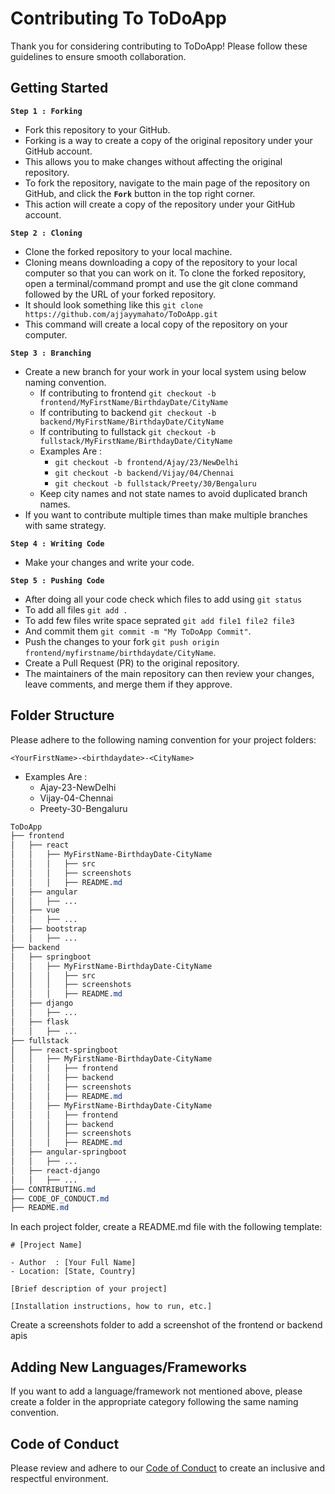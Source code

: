 # Contributing To ToDoApp

Thank you for considering contributing to ToDoApp! Please follow these guidelines to ensure smooth collaboration.

## Getting Started
**`Step 1 : Forking`**
- Fork this repository to your GitHub.
- Forking is a way to create a copy of the original repository under your GitHub account.
- This allows you to make changes without affecting the original repository.
- To fork the repository, navigate to the main page of the repository on GitHub, and click the **`Fork`** button in the top right corner.
- This action will create a copy of the repository under your GitHub account.

**`Step 2 : Cloning`**
- Clone the forked repository to your local machine.
- Cloning means downloading a copy of the repository to your local computer so that you can work on it.
  To clone the forked repository, open a terminal/command prompt and use the git clone command followed by the URL of your forked repository.
- It should look something like this `git clone https://github.com/ajjayymahato/ToDoApp.git`
- This command will create a local copy of the repository on your computer.

**`Step 3 : Branching`**
- Create a new branch for your work in your local system using below naming convention.
  - If contributing to frontend `git checkout -b frontend/MyFirstName/BirthdayDate/CityName`
  - If contributing to backend `git checkout -b backend/MyFirstName/BirthdayDate/CityName`
  - If contributing to fullstack `git checkout -b fullstack/MyFirstName/BirthdayDate/CityName`
  - Examples Are : 
    - `git checkout -b frontend/Ajay/23/NewDelhi`
    - `git checkout -b backend/Vijay/04/Chennai`
    - `git checkout -b fullstack/Preety/30/Bengaluru`
  - Keep city names and not state names to avoid duplicated branch names.
- If you want to contribute multiple times than make multiple branches with same strategy.

**`Step 4 : Writing Code`**
- Make your changes and write your code.

**`Step 5 : Pushing Code`**
- After doing all your code check which files to add using `git status` 
- To add all files `git add .`
- To add few files write space seprated `git add file1 file2 file3`
- And commit them `git commit -m "My ToDoApp Commit"`.
- Push the changes to your fork `git push origin frontend/myfirstname/birthdaydate/CityName`.
- Create a Pull Request (PR) to the original repository.
- The maintainers of the main repository can then review your changes, leave comments, and merge them if they approve.

## Folder Structure
Please adhere to the following naming convention for your project folders:

`<YourFirstName>-<birthdaydate>-<CityName>`
- Examples Are :
  - Ajay-23-NewDelhi
  - Vijay-04-Chennai
  - Preety-30-Bengaluru


```css
ToDoApp
├── frontend
│   ├── react
│   │   ├── MyFirstName-BirthdayDate-CityName
│   │   │   ├── src
│   │   │   ├── screenshots
│   │   │   ├── README.md
│   ├── angular
│   │   ├── ...
│   ├── vue
│   │   ├── ...
│   ├── bootstrap
│   │   ├── ...
├── backend
│   ├── springboot
│   │   ├── MyFirstName-BirthdayDate-CityName
│   │   │   ├── src
│   │   │   ├── screenshots
│   │   │   ├── README.md
│   ├── django
│   │   ├── ...
│   ├── flask
│   │   ├── ...
├── fullstack
│   ├── react-springboot
│   │   ├── MyFirstName-BirthdayDate-CityName
│   │   │   ├── frontend
│   │   │   ├── backend
│   │   │   ├── screenshots
│   │   │   ├── README.md
│   │   ├── MyFirstName-BirthdayDate-CityName
│   │   │   ├── frontend
│   │   │   ├── backend
│   │   │   ├── screenshots
│   │   │   ├── README.md
│   ├── angular-springboot
│   │   ├── ...
│   ├── react-django
│   │   ├── ...
├── CONTRIBUTING.md
├── CODE_OF_CONDUCT.md
├── README.md
```

In each project folder, create a README.md file with the following template:
```
# [Project Name]

- Author  : [Your Full Name]
- Location: [State, Country]

[Brief description of your project]

[Installation instructions, how to run, etc.]

```
Create a screenshots folder to add a screenshot of the frontend or backend apis

## Adding New Languages/Frameworks
If you want to add a language/framework not mentioned above, please create a folder in the appropriate category following the same naming convention.

## Code of Conduct
Please review and adhere to our [Code of Conduct](CODE_OF_CONDUCT.md) to create an inclusive and respectful environment.


